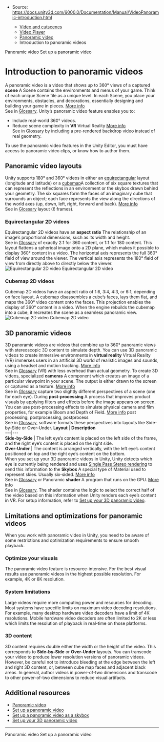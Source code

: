 * Source: https://docs.unity3d.com/6000.0/Documentation/Manual/VideoPanoramic-introduction.html

  * [Video and cutscenes](https://docs.unity3d.com/6000.0/Documentation/Manual/Video.html)
  * [Video Player](https://docs.unity3d.com/6000.0/Documentation/Manual/VideoPlayer.html)
  * [Panoramic video](https://docs.unity3d.com/6000.0/Documentation/Manual/VideoPanoramic.html)
  * Introduction to panoramic videos


[](https://docs.unity3d.com/6000.0/Documentation/Manual/VideoPanoramic.html)
Panoramic video
[](https://docs.unity3d.com/6000.0/Documentation/Manual/VideoPanoramic-setup.html)
Set up a panoramic video
# Introduction to panoramic videos
A panoramic video is a video that shows up to 360° views of a captured **scene** A Scene contains the environments and menus of your game. Think of each unique Scene file as a unique level. In each Scene, you place your environments, obstacles, and decorations, essentially designing and building your game in pieces. [More info](https://docs.unity3d.com/6000.0/Documentation/Manual/CreatingScenes.html)  
See in [Glossary](https://docs.unity3d.com/6000.0/Documentation/Manual/Glossary.html#Scene). Unity’s panoramic video feature enables you to:
  * Include real-world 360° videos.
  * Reduce scene complexity in **VR** Virtual Reality [More info](https://docs.unity3d.com/6000.0/Documentation/Manual/VROverview.html)  
See in [Glossary](https://docs.unity3d.com/6000.0/Documentation/Manual/Glossary.html#VR) by including a pre-rendered backdrop video instead of real geometry.


To use the panoramic video features in the Unity Editor, you must have access to panoramic video clips, or know how to author them.
## Panoramic video layouts
Unity supports 180° and 360° videos in either an [equirectangular](https://en.wikipedia.org/wiki/Equirectangular_projection) layout (longitude and latitude) or a [cubemap](https://docs.unity3d.com/2017.2/Documentation/Manual/class-Cubemap.html)A collection of six square textures that can represent the reflections in an environment or the skybox drawn behind your geometry. The six squares form the faces of an imaginary cube that surrounds an object; each face represents the view along the directions of the world axes (up, down, left, right, forward and back). [More info](https://docs.unity3d.com/6000.0/Documentation/Manual/class-Cubemap-landing.html)  
See in [Glossary](https://docs.unity3d.com/6000.0/Documentation/Manual/Glossary.html#Cubemap) layout (6 frames).
### Equirectangular 2D videos
Equirectangular 2D videos have an **aspect ratio** The relationship of an image’s proportional dimensions, such as its width and height.  
See in [Glossary](https://docs.unity3d.com/6000.0/Documentation/Manual/Glossary.html#AspectRatio) of exactly 2:1 for 360 content, or 1:1 for 180 content.
This layout flattens a spherical image onto a 2D plane, which makes it possible to display 360° content in a video.
The horizontal axis represents the full 360° field of view around the viewer. The vertical axis represents the 180° field of view from directly above to directly below the viewer.
![Equirectangular 2D video](https://docs.unity3d.com/6000.0/Documentation/uploads/Main/Equirectangular2D.jpg) Equirectangular 2D video
### Cubemap 2D videos
Cubemap 2D videos have an aspect ratio of 1:6, 3:4, 4:3, or 6:1, depending on face layout.
A cubemap disassembles a cube’s faces, lays them flat, and maps the 360° video content onto the faces. This projection enables the display of 360° content in a video.
When the engine rebuilds the cubemap into a cube, it recreates the scene as a seamless panoramic view.
![Cubemap 2D video](https://docs.unity3d.com/6000.0/Documentation/uploads/Main/Cubemap2D.jpg) Cubemap 2D video
## 3D panoramic videos
3D panoramic videos are videos that combine up to 360° panoramic views with stereoscopic 3D content to simulate depth. You can use 3D panoramic videos to create immersive environments in **virtual reality** Virtual Reality (VR) immerses users in an artificial 3D world of realistic images and sounds, using a headset and motion tracking. [More info](https://docs.unity3d.com/6000.0/Documentation/Manual/VROverview.html)  
See in [Glossary](https://docs.unity3d.com/6000.0/Documentation/Manual/Glossary.html#VirtualReality) (VR) with less overhead than actual geometry. 
To create 3D videos, specialized **cameras** A component which creates an image of a particular viewpoint in your scene. The output is either drawn to the screen or captured as a texture. [More info](https://docs.unity3d.com/6000.0/Documentation/Manual/CamerasOverview.html)  
See in [Glossary](https://docs.unity3d.com/6000.0/Documentation/Manual/Glossary.html#Camera) capture two slightly different perspectives of a scene (one for each eye). During **post-processing** A process that improves product visuals by applying filters and effects before the image appears on screen. You can use post-processing effects to simulate physical camera and film properties, for example Bloom and Depth of Field. [More info](https://docs.unity3d.com/6000.0/Documentation/Manual/PostProcessingOverview.html) post processing, postprocessing, postprocess  
See in [Glossary](https://docs.unity3d.com/6000.0/Documentation/Manual/Glossary.html#post-processing), software formats these perspectives into layouts like Side-by-Side or Over-Under. 
**Layout** | **Description**  
---|---  
**Side-by-Side** | The left eye’s content is placed on the left side of the frame, and the right eye’s content is placed on the right side.  
**Over-Under** | The content is arranged vertically, with the left eye’s content positioned on top and the right eye’s content on the bottom.  
When you set up your 3D panoramic videos in Unity, Unity detects which eye is currently being rendered and uses [Single Pass Stereo rendering](https://docs.unity3d.com/Manual/SinglePassStereoRendering.html) to send this information to the **Skybox** A special type of Material used to represent skies. Usually six-sided. [More info](https://docs.unity3d.com/6000.0/Documentation/Manual/sky-landing.html)  
See in [Glossary](https://docs.unity3d.com/6000.0/Documentation/Manual/Glossary.html#Skybox) or Panoramic **shader** A program that runs on the GPU. [More info](https://docs.unity3d.com/6000.0/Documentation/Manual/Shaders.html)  
See in [Glossary](https://docs.unity3d.com/6000.0/Documentation/Manual/Glossary.html#Shader). The shader contains the logic to select the correct half of the video based on this information when Unity renders each eye’s content in VR.
For setup information, refer to [Set up your 3D panoramic video](https://docs.unity3d.com/6000.0/Documentation/Manual/VideoPanoramic-3D.html). 
## Limitations and optimizations for panoramic videos
When you work with panoramic video in Unity, you need to be aware of some restrictions and optimization requirements to ensure smooth playback.
### Optimize your visuals
The panoramic video feature is resource-intensive. For the best visual results use panoramic videos in the highest possible resolution. For example, 4K or 8K resolution.
### System limitations
Large videos require more computing power and resources for decoding. Most systems have specific limits on maximum video decoding resolutions. For example, many desktop hardware video decoders have a limit of 4K resolutions. Mobile hardware video decoders are often limited to 2K or less which limits the resolution of playback in real-time on those platforms.
### 3D content
3D content requires double either the width or the height of the video. This corresponds to **Side-by-Side** or **Over-Under** layouts. 
You can transcode your video to produce lower resolution versions of panoramic videos. However, be careful not to introduce bleeding at the edge between the left and right 3D content, or, between cube map faces and adjacent black areas. In general, author videos in power-of-two dimensions and transcode to other power-of-two dimensions to reduce visual artifacts.
## Additional resources
  * [Panoramic video](https://docs.unity3d.com/6000.0/Documentation/Manual/VideoPanoramic.html)
  * [Set up a panoramic video](https://docs.unity3d.com/6000.0/Documentation/Manual/VideoPanoramic-setup.html)
  * [Set up a panoramic video as a skybox](https://docs.unity3d.com/6000.0/Documentation/Manual/VideoPanoramic-skybox.html)
  * [Set up your 3D panoramic video](https://docs.unity3d.com/6000.0/Documentation/Manual/VideoPanoramic-3D.html)


* * *
[](https://docs.unity3d.com/6000.0/Documentation/Manual/VideoPanoramic.html)
Panoramic video
[](https://docs.unity3d.com/6000.0/Documentation/Manual/VideoPanoramic-setup.html)
Set up a panoramic video
